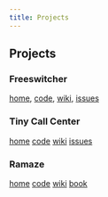 ```yaml
---
title: Projects
---
```


## Projects
### Freeswitcher

[home](https://rubyists.github.com/freeswitcher),
[code](https://github.com/rubyists/freeswitcher),
[wiki](https://github.com/rubyists/freeswitcher/wiki),
[issues](https://github.com/rubyists/freeswitcher/issues)

### Tiny Call Center
[home](https://rubyists.github.com/tiny_call_center)
[code](https://github.com/rubyists/tiny_call_center)
[wiki](https://github.com/rubyists/tiny_call_center/wiki)
[issues](https://github.com/rubyists/tiny_call_center/issues)

### Ramaze
[home](http://ramaze.net/)
[code](https://github.com/Ramaze/ramaze)
[wiki](http://wiki.ramaze.net)
[book](http://book.ramaze.net)
